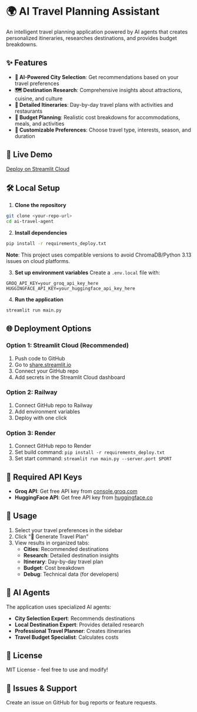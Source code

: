 # 🌍 AI Travel Planning Assistant

An intelligent travel planning application powered by AI agents that creates personalized itineraries, researches destinations, and provides budget breakdowns.

## ✨ Features

- **🤖 AI-Powered City Selection**: Get recommendations based on your travel preferences
- **🗺️ Destination Research**: Comprehensive insights about attractions, cuisine, and culture  
- **📅 Detailed Itineraries**: Day-by-day travel plans with activities and restaurants
- **💸 Budget Planning**: Realistic cost breakdowns for accommodations, meals, and activities
- **🎯 Customizable Preferences**: Choose travel type, interests, season, and duration

## 🚀 Live Demo

[Deploy on Streamlit Cloud](https://share.streamlit.io/)

## 🛠️ Local Setup

1. **Clone the repository**
```bash
git clone <your-repo-url>
cd ai-travel-agent
```

2. **Install dependencies**
```bash
pip install -r requirements_deploy.txt
```

**Note**: This project uses compatible versions to avoid ChromaDB/Python 3.13 issues on cloud platforms.

3. **Set up environment variables**
Create a `.env.local` file with:
```
GROQ_API_KEY=your_groq_api_key_here
HUGGINGFACE_API_KEY=your_huggingface_api_key_here
```

4. **Run the application**
```bash
streamlit run main.py
```

## 🌐 Deployment Options

### Option 1: Streamlit Cloud (Recommended)
1. Push code to GitHub
2. Go to [share.streamlit.io](https://share.streamlit.io/)
3. Connect your GitHub repo
4. Add secrets in the Streamlit Cloud dashboard

### Option 2: Railway
1. Connect GitHub repo to Railway
2. Add environment variables
3. Deploy with one click

### Option 3: Render
1. Connect GitHub repo to Render
2. Set build command: `pip install -r requirements_deploy.txt`
3. Set start command: `streamlit run main.py --server.port $PORT`

## 🔑 Required API Keys

- **Groq API**: Get free API key from [console.groq.com](https://console.groq.com/)
- **HuggingFace API**: Get free API key from [huggingface.co](https://huggingface.co/)

## 🎯 Usage

1. Select your travel preferences in the sidebar
2. Click "🚀 Generate Travel Plan"  
3. View results in organized tabs:
   - **Cities**: Recommended destinations
   - **Research**: Detailed destination insights
   - **Itinerary**: Day-by-day travel plan
   - **Budget**: Cost breakdown
   - **Debug**: Technical data (for developers)

## 🤖 AI Agents

The application uses specialized AI agents:
- **City Selection Expert**: Recommends destinations
- **Local Destination Expert**: Provides detailed research
- **Professional Travel Planner**: Creates itineraries  
- **Travel Budget Specialist**: Calculates costs

## 📝 License

MIT License - feel free to use and modify!

## 🐛 Issues & Support

Create an issue on GitHub for bug reports or feature requests.
